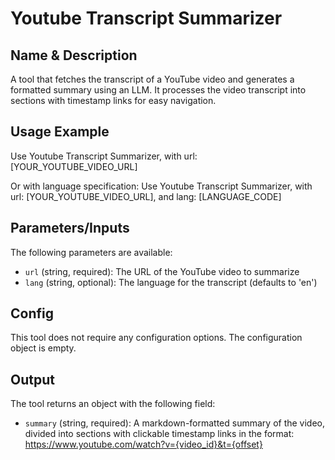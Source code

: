 # Youtube Transcript Summarizer

## Name & Description
A tool that fetches the transcript of a YouTube video and generates a formatted summary using an LLM. It processes the video transcript into sections with timestamp links for easy navigation.

## Usage Example
Use Youtube Transcript Summarizer, with url: [YOUR_YOUTUBE_VIDEO_URL]

Or with language specification:
Use Youtube Transcript Summarizer, with url: [YOUR_YOUTUBE_VIDEO_URL], and lang: [LANGUAGE_CODE]

## Parameters/Inputs
The following parameters are available:
- `url` (string, required): The URL of the YouTube video to summarize
- `lang` (string, optional): The language for the transcript (defaults to 'en')

## Config
This tool does not require any configuration options. The configuration object is empty.

## Output
The tool returns an object with the following field:
- `summary` (string, required): A markdown-formatted summary of the video, divided into sections with clickable timestamp links in the format: https://www.youtube.com/watch?v={video_id}&t={offset}
